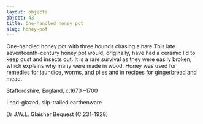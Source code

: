 ```yaml
---
layout: objects
object: 43
title: One-handled honey pot
slug: honey-pot
---
```

One-handled honey pot with three hounds chasing a hare  This late seventeenth-century honey pot would, originally, have had a ceramic lid to keep dust and insects out. It is a rare survival as they were easily broken, which explains why many were made in wood. Honey was used for remedies for jaundice, worms, and piles and in recipes for gingerbread and mead.  

Staffordshire, England, c.1670 –1700

Lead-glazed, slip-trailed earthenware  

Dr J.W.L. Glaisher Bequest (C.231-1928)
